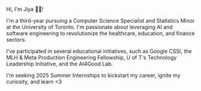 Hi, I'm Jiya 👋🏼!

I'm a third-year pursuing a Computer Science Specialist and Statistics Minor at the University of Toronto. I'm passionate about leveraging AI and software engineering to revolutionize the healthcare, education, and finance sectors.

I've participated in several educational initiatives, such as Google CSSI, the MLH & Meta Production Engineering Fellowship, U of T's Technology Leadership Initiative, and the AI4Good Lab.

I'm seeking 2025 Summer Internships to kickstart my career, ignite my curiosity, and learn <3

<!---
jiyapatel4/jiyapatel4 is a ✨ special ✨ repository because its `README.md` (this file) appears on your GitHub profile.
You can click the Preview link to take a look at your changes.
--->
